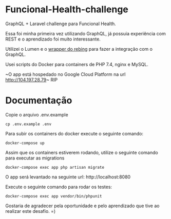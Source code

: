 # Funcional-Health-challenge

GraphQL + Laravel challenge para Funcional Health.

Essa foi minha primeira vez utilizando GraphQL, já possuia experiência com REST e o aprendizado foi muito interessante.

Utilizei o Lumen e o [wrapper do rebing](https://github.com/rebing/graphql-laravel) para fazer a integração com o GraphQL.

Usei scripts do Docker para containers de PHP 7.4, nginx e MySQL. 

~O app está hospedado no Google Cloud Platform na url http://104.197.28.79~ RIP

# Documentação

Copie o arquivo .env.example
```
cp .env.example .env
```

Para subir os containers do docker execute o seguinte comando:
```
docker-compose up
```

Assim que os containers estiverem rodando, utilize o seguinte comando para executar as migrations
```
docker-compose exec app php artisan migrate
```
O app será levantado na seguinte url: http://localhost:8080


Execute o seguinte comando para rodar os testes:
```
docker-compose exec app vendor/bin/phpunit
```

Gostaria de agradecer pela oportunidade e pelo aprendizado que tive ao realizar este desafio. =)
